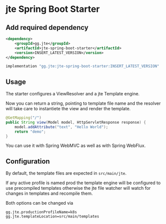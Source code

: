 # jte Spring Boot Starter

## Add required dependency

````xml
<dependency>
    <groupId>gg.jte</groupId>
    <artifactId>jte-spring-boot-starter</artifactId>
    <version>INSERT_LATEST_VERSION</version>
</dependency>
````

````groovy
implementation "gg.jte:jte-spring-boot-starter:INSERT_LATEST_VERSION"
````

## Usage

The starter configures a ViewResolver and a jte Template engine.

Now you can return a string, pointing to template file name and the resolver will take care to instantiete the view and render the template.

````java
@GetMapping("/") 
public String view(Model model, HttpServletResponse response) {
    model.addAttribute("text", "Hello World");
    return "demo";
}
````

You can use it with Spring WebMVC as well as with Spring WebFlux.

## Configuration 

By default, the template files are expected in `src/main/jte`.

If any active profile is named prod the template engine will be configured
to use precompiled templates otherwise the jte file watcher will watch for changes in templates and recompile them.

Both options can be changed via

````
gg.jte.productionProfileName=k8s
gg.jte.templateLocation=src/main/templates
````

